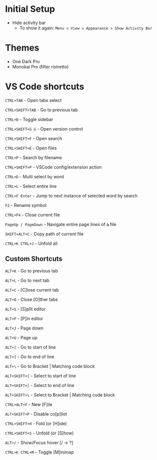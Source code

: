 # Initial Setup

- Hide activity bar
  - To show it again: `Menu > View > Appearance > Show Activity Bar`

# Themes

- One Dark Pro
- Monokai Pro (filter ristretto)

# VS Code shortcuts

`CTRL+TAB` - Open tabs select

`CTRL+SHIFT+TAB` - Go to previous tab

`CTRL+B` - Toggle sidebar

`CTRL+SHIFT+G G` - Open version control

`CTRL+SHIFT+F` - Open search

`CTRL+SHIFT+E` - Open files

`CTRL+P` - Search by filename

`CTRL+SHIFT+P` - VSCode config/extension action

`CTRL+D` - Multi select by word

`CTRL+L` - Select entire line

`CTRL+F Enter` - Jump to next instance of selected word by search

`F2` - Rename symbol

`CTRL+F4` - Close current file

`PageUp / PageDown` - Navigate entire page lines of a file

`SHIFT+ALT+C` - Copy path of current file

`CTRL+K CTRL+J` - Unfold all

## Custom Shortcuts

`ALT+K` - Go to previous tab

`ALT+L` - Go to next tab

`ALT+C` - [C]lose current tab

`ALT+O` - Close [O]ther tabs

`ALT+S` - [S]plit editor

`ALT+P` - [P]in editor

`ALT+J` - Page down

`ALT+U` - Page up

`ALT+[` - Go to start of line

`ALT+]` - Go to end of line

`ALT+\` - Go to Bracket | Matching code block

`ALT+SHIFT+[` - Select to start of line

`ALT+SHIFT+]` - Select to end of line

`ALT+SHIFT+\` - Select to Bracket | Matching code block

`CTRL+ALT+F` - New [F]ile

`ALT+SHIFT+P` - Disable co[p]ilot

`CTRL+SHIFT+H` - Fold (or [H]ide)

`CTRL+SHIFT+S` - Unfold (or [S]how)

`ALT+/` - Show/Focus hover [/ -> ?]

`CTRL+K CTRL+M` - Toggle [M]inimap

